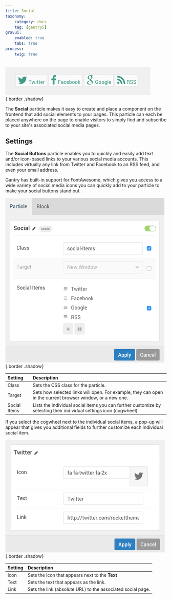 ```yaml
---
title: Social
taxonomy:
    category: docs
    tag: [gantry5]
gravui:
    enabled: true
    tabs: true
process:
    twig: true
---
```


![Social](social.png) {.border .shadow}

The **Social** particle makes it easy to create and place a component on the frontend that add social elements to your pages. This particle can each be placed anywhere on the page to enable visitors to simply find and subscribe to your site's associated social media pages.

Settings
-----

The **Social Buttons** particle enables you to quickly and easily add text and/or icon-based links to your various social media accounts. This includes virtually any link from Twitter and Facebook to an RSS feed, and even your email address.

Gantry has built-in support for FontAwesome, which gives you access to a wide variety of social media icons you can quickly add to your particle to make your social buttons stand out.

![Settings](social_settings_1.png) {.border .shadow}

| Setting      | Description                                                                                                         |
| :-----       | :-----                                                                                                              |
| Class        | Sets the CSS class for the particle.                                                                                |
| Target       | Sets how selected links will open. For example, they can open in the current browser window, or a new one.          |
| Social Items | Lists the individual social items you can further customize by selecting their individual settings icon (cogwheel). |

If you select the cogwheel next to the individual social items, a pop-up will appear that gives you additional fields to further customize each individual social item.

![Settings](social_settings_2.png) {.border .shadow}

| Setting | Description                                                                                                           |
| :-----  | :-----                                                                                                                |
| Icon    | Sets the icon that appears next to the **Text**                                                                       |
| Text    | Sets the text that appears as the link.                                                                               |
| Link    | Sets the link (absolute URL) to the associated social page.                                                           |

